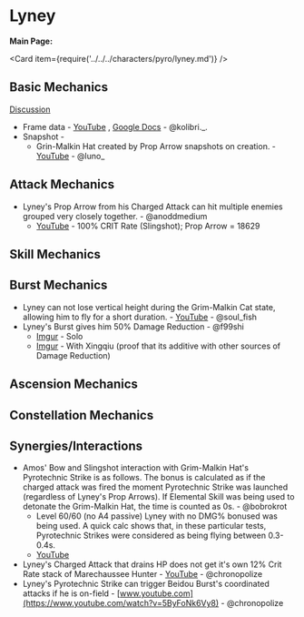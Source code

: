 # Lyney
 
**Main Page:**
 
<Card item={require('../../../characters/pyro/lyney.md')} />
 
## Basic Mechanics
 
[Discussion](https://tickets.deeznuts.moe/transcripts/lyney-basic-mechanics)
* Frame data - [YouTube](https://youtu.be/fmKm5ddt7I4) , [Google Docs](https://docs.google.com/spreadsheets/d/1gnA8r59Zp4gMIWTeOyW04hUikeNyrHIL7Ujbc-QATjs/edit?usp=sharing) - @kolibri._.
* Snapshot - 
    * Grin-Malkin Hat created by Prop Arrow snapshots on creation. - [YouTube](https://youtu.be/w4zKHyNoXxo?si=ygXD8ykH_H2hsMbc) - @luno_
 
## Attack Mechanics
 
* Lyney's Prop Arrow from his Charged Attack can hit multiple enemies grouped very closely together. - @anoddmedium
    * [YouTube](https://youtu.be/tOIOOena330) - 100% CRIT Rate (Slingshot); Prop Arrow = 18629  
## Skill Mechanics
 
## Burst Mechanics
 
* Lyney can not lose vertical height during the Grim-Malkin Cat state, allowing him to fly for a short duration. - [YouTube](https://youtu.be/gS2WsY4nVW0) - @soul_fish
* Lyney's Burst gives him 50% Damage Reduction - @f99shi
    * [Imgur](https://imgur.com/a/QT6aW9F) - Solo  
    * [Imgur](https://imgur.com/a/ZA6Wc6u) - With Xingqiu (proof that its additive with other sources of Damage Reduction) 
 
 
## Ascension Mechanics
 
## Constellation Mechanics
 
## Synergies/Interactions
 
* Amos' Bow and Slingshot interaction with Grim-Malkin Hat's Pyrotechnic Strike is as follows. The bonus is calculated as if the charged attack was fired the moment Pyrotechnic Strike was launched (regardless of Lyney's Prop Arrows). If Elemental Skill was being used to detonate the Grim-Malkin Hat, the time is counted as 0s. - @bobrokrot
    * Level 60/60 (no A4 passive) Lyney with no DMG% bonused was being used. A quick calc shows that, in these particular tests, Pyrotechnic Strikes were considered as being flying between 0.3-0.4s.
    * [YouTube](https://youtu.be/b37bOvKir5c)  
* Lyney's Charged Attack that drains HP does not get it's own 12% Crit Rate stack of Marechaussee Hunter - 
[YouTube](https://www.youtube.com/watch?v=QblKD2-9WNE) - @chronopolize
* Lyney's Pyrotechnic Strike can trigger Beidou Burst's coordinated attacks if he is on-field - 
[www.youtube.com](https://www.youtube.com/watch?v=5ByFoNk6Vy8) - @chronopolize
 